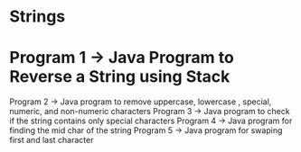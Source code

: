 # Strings
 
# Program 1 -> Java Program to Reverse a String using Stack 
 Program 2 -> Java program to remove uppercase, lowercase , special, numeric, and non-numeric characters
Program 3 -> Java program to check if the string contains only special characters
Program 4 -> Java program for finding the mid char of the string
Program 5 -> Java program for swaping first and last character
